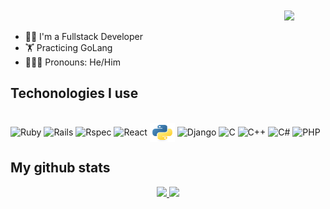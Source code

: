 
<div style="text-align: right; margin-top: 50px; margin-right: 50px;">
  <img src="avatar2.gif" width="320" />
</div>

- 🧑‍💻 I'm a Fullstack Developer
- 🏋️ Practicing GoLang
- 🧔🏻‍♂️ Pronouns: He/Him


## Techonologies I use 
<div style="display: inline_block"><br>

  <img align="center" alt="Ruby" height="30" width="40" src="https://cdn.jsdelivr.net/gh/devicons/devicon/icons/ruby/ruby-plain-wordmark.svg" />
  <img align="center" alt="Rails" height="30" width="40" src="https://cdn.jsdelivr.net/gh/devicons/devicon/icons/rails/rails-plain-wordmark.svg" />
  <img align="center" alt="Rspec" height="30" width="40" src="https://cdn.jsdelivr.net/gh/devicons/devicon/icons/rspec/rspec-original.svg" />
  <img align="center" alt="React" height="30" width="40" src="https://cdn.jsdelivr.net/gh/devicons/devicon/icons/react/react-original-wordmark.svg" />
  <img align="center" alt="Python" height="30" width="40" src="https://raw.githubusercontent.com/devicons/devicon/master/icons/python/python-original.svg">
  <img align="center" alt="Django" height="30" width="40" src="https://cdn.jsdelivr.net/gh/devicons/devicon/icons/django/django-plain.svg">
  <img align="center" alt="C" height="30" width="40" src="https://cdn.jsdelivr.net/gh/devicons/devicon/icons/c/c-original.svg">
  <img align="center" alt="C++" height="30" width="40" src="https://cdn.jsdelivr.net/gh/devicons/devicon/icons/cplusplus/cplusplus-original.svg">
  <img align="center" alt="C#" height="30" width="40" src="https://cdn.jsdelivr.net/gh/devicons/devicon/icons/csharp/csharp-original.svg">
  <img align="center" alt="PHP" height="30" width="40" src="https://cdn.jsdelivr.net/gh/devicons/devicon@latest/icons/php/php-original.svg" />
  
  
</div>

##

## My github stats

<div align="center">
  <a href="https://github.com/xxalm">
  <img height="160em" src="https://github-readme-stats-sigma-five.vercel.app/api?username=xxalm&show_icons=true&count_private=true&line_height=30&theme=highcontrast"/>
  <img height="50%em" src="https://github-readme-stats-sigma-five.vercel.app/api/top-langs/?username=xxalm&layout=compact&theme=highcontrast"/>
</div>



